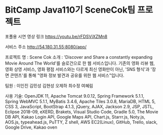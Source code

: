 # BitCamp Java110기 SceneCok팀 프로젝트

포폴용 시연 영상 링크
https://youtu.be/rFDSViXZMn8

서비스 주소
http://54.180.31.55:8080/app/

프로젝트 명 : Scene Cok
소개 :
'Discover and Share a constantly expanding Movie Around The World'를 슬로건으로 한 웹 서비스입니다.
기존의 영화 리뷰 웹, 영화 상영 서비스, 영화 평점 서비스와는 다르게 최신 영화만이 아닌,
'SNS 형식'과 '장면 콘텐츠'를 통해 "영화 정보 발견과 공유를 위한 웹 서비스"입니다.

팀원 : 이인진 김민성 김현성 오제하 최수정 여혜림

사용 기술:
OpenJDK 11, Apache Tomcat 9.0.12, Spring Framework 5.1.1, Spring WebMVC 5.1.1, MyBatis 3.4.6,
Apache Tiles 3.0.8, MariaDB, HTML 5, CSS 3, JavaScript, BootStrap 4.1.3,  jQuery, AJAX, Jackson 2.9,
JSP, JSTL, Eclipse 2018-09, eXERD, Brakets, Visual Studio Code, Gradle 5.0, The Movie DB API,
Kakao Login API, Google Maps API, Chart.js, Starrr.js,  Noty.js, AOS.js, typeahead.js, PuTTY, Z shell,
AWS EC2(Linux), GitHub, Trello, slack, Google Drive, Kakao oven
